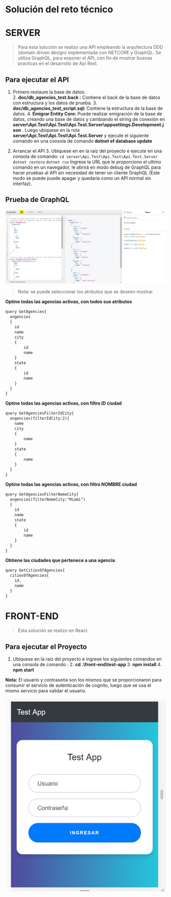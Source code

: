 # Solución del reto técnico

# SERVER

> Para esta solución se realizo una API empleando la arquitectura DDD (domain driven design) implementada con NETCORE y  GraphQL. 
> Se utiliza GraphQL, para exponer el API, con fin de mostrar buenas practicas en el desarrollo de Api Rest.

## Para ejecutar el API

 1. Primero restaure la base de datos:  
	 2. **doc/db_agencies_test.back :** Contiene el back de la base de datos con estructura y los datos de prueba.
	 3. **doc/db_agencies_test_script.sql:** Contiene la estructura de la base de datos.
	 4. **Emigrar Entity Core:** Puede realizar emigración de la base de datos, creando una base de datos y cambiando el string de conexión en **server\Api.Test\Api.Test\Api.Test.Server\appsettings.Development.json** . Luego ubiquese en la ruta **server\Api.Test\Api.Test\Api.Test.Server** y ejecute el siguiente comando en una consola de comando **dotnet ef database update**
	 
 2. Arrancar el API
	 3. Ubíquese en en la raíz del proyecto e ejecute en una consola de comando: 
	`cd server\Api.Test\Api.Test\Api.Test.Server`
    `dotnet restore`
    `dotnet run`
    Ingrese la URL que le proporciono el ultimo comando en un navegador, le abrirá en modo debug de GraphQL para hacer pruebas al API sin necesidad de tener un cliente GraphQL (Este modo se puede puede apagar y quedaría como un API normal sin interfaz).
    
 ## Prueba de GraphQL
![enter image description here](doc/GraphQL.JPG)
> Nota: se puede seleccionar los atributos que se deseen mostrar

 **Optine todas las agencias activas, con todos sus atributos**
 

    query GetAgencies{
      angencies
      {
        id
        name    
        city
        {
        	id
        	name
        }
        state
        {
        	id
        	name
        }
      }  
    }

 **Optine todas las agencias activas, con filtro ID ciudad**
 

    query GetAgenciesFilterIdCity{
      angencies(filterIdCity:2){   
        name    
        city
        {    
        	name
        }
        state
        {    	
        	name
        }
      }  
    }


**Optine todas las agencias activas, con filtro NOMBRE ciudad**

    query GetAgenciesFilterNameCity{
      angencies(filterNameCity:"Miami")
      {
      	id
        name 
        state
        {
        	id
        	name
        }
      }  
    }

**Obtiene las ciudades que pertenece a una agencia**

    query GetCitiesOfAgencies{
      citiesOfAgencies{
        id,
        name
      }
    }


# FRONT-END

> Esta solución se realizo en React.

## Para ejecutar el Proyecto

 1. Ubíquese en la raíz del proyecto e ingrese los siguientes comandos en una consola de comando :
	 2. **cd .\front-end\test-app**
	 3. **npm install**
	 4. **npm start**
	 
**Nota:** El usuario y contraseña son los mismos que se proporcionaron para consumir el servicio de autenticación de cognito, luego que se usa el mismo servicio para validar el usuario.

![enter image description here](doc/PORTAL.JPG)
